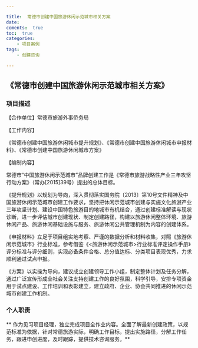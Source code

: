 ```yaml
---

title:  常德市创建中国旅游休闲示范城市相关方案
date:  
coments:  true
toc:  true
categories:  
    - 项目案例
tags:
    - 创建咨询

---
```


## 《常德市创建中国旅游休闲示范城市相关方案》  ##

### **项目描述** 

【合作单位】常德市旅游外事侨务局

【工作内容】

《常德市创建中国旅游休闲城市提升规划》、《常德市创建中国旅游休闲城市申报材料》、《常德市创建中国旅游休闲城市方案》

【编制内容】

常德市“中国旅游休闲示范城市”品牌创建工作是《常德市旅游战略性产业三年攻坚行动方案》（常办[2015]39号）提出的总体目标。

《提升规划》以规划为导向，深入贯彻落实国务院〔2013〕第10号文件精神及中国旅游休闲示范城市创建工作要求，坚持把休闲示范城市创建与实施文化旅游产业三年攻坚计划、建设中国特色旅游目的地城市有机结合，通过创建标准解读与现状诊断，进一步评估城市创建现状、制定创建路径，构建以旅游休闲整体环境、旅游休闲产品、旅游休闲基础设施与服务、旅游休闲公共管理机制为内容的创建体系。

《申报材料》立足于项目组实地考察、严谨的数据分析和材料收集，对照《旅游休闲示范城市》行业标准，参考借鉴《<旅游休闲示范城市>行业标准评定操作手册》评分标准与评分细则，实现必备条件合格、总分值达标、分类项目表现优秀，力求顺利通过试点申报。

《方案》以实操为导向，建议成立创建领导工作小组，制定整体计划及任务分解，通过广泛宣传形成全社会关注支持创建工作的良好氛围，科学引导，安排专项资金用于试点建设、工作培训和表彰建立，建立政府、企业、协会共同推进的休闲示范城市创建工作机制。

### **个人职责** ###

** 作为见习项目经理，独立完成项目全作业内容。全面了解最新创建政策，以规范标准为依据，针对常德旅游实际，明确工作目标，提出实施路径，分解工作任务，跟进申创进度，及时跟踪，提供技术咨询服务。**